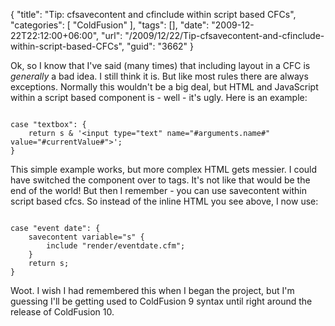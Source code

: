 {
	"title": "Tip: cfsavecontent and cfinclude within script based CFCs",
	"categories": [
		"ColdFusion"
	],
	"tags": [],
	"date": "2009-12-22T22:12:00+06:00",
	"url": "/2009/12/22/Tip-cfsavecontent-and-cfinclude-within-script-based-CFCs",
	"guid": "3662"
}

Ok, so I know that I've said (many times) that including layout in a CFC is <i>generally</i> a bad idea. I still think it is. But like most rules there are always exceptions. Normally this wouldn't be a big deal, but HTML and JavaScript within a script based component is - well - it's ugly. Here is an example:

<code>
case "textbox": {
	return s & '&lt;input type="text" name="#arguments.name#" value="#currentValue#"&gt;';
}
</code>

This simple example works, but more complex HTML gets messier. I could have switched the component over to tags. It's not like that would be the end of the world! But then I remember - you can use savecontent within script based cfcs. So instead of the inline HTML you see above, I now use:

<code>
case "event date": {
	savecontent variable="s" {
		include "render/eventdate.cfm";
	}
	return s;
}
</code>

Woot. I wish I had remembered this when I began the project, but I'm guessing I'll be getting used to ColdFusion 9 syntax until right around the release of ColdFusion 10.